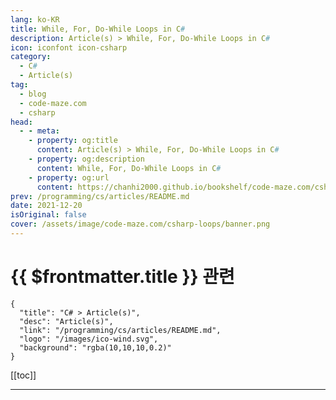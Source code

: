 ```yaml
---
lang: ko-KR
title: While, For, Do-While Loops in C#
description: Article(s) > While, For, Do-While Loops in C#
icon: iconfont icon-csharp
category: 
  - C#
  - Article(s)
tag: 
  - blog
  - code-maze.com
  - csharp
head:  
  - - meta:
    - property: og:title
      content: Article(s) > While, For, Do-While Loops in C#
    - property: og:description
      content: While, For, Do-While Loops in C#
    - property: og:url
      content: https://chanhi2000.github.io/bookshelf/code-maze.com/csharp-loops.html
prev: /programming/cs/articles/README.md
date: 2021-12-20
isOriginal: false
cover: /assets/image/code-maze.com/csharp-loops/banner.png
---
```


# {{ $frontmatter.title }} 관련

```component VPCard
{
  "title": "C# > Article(s)",
  "desc": "Article(s)",
  "link": "/programming/cs/articles/README.md",
  "logo": "/images/ico-wind.svg",
  "background": "rgba(10,10,10,0.2)"
}
```

[[toc]]

---

<SiteInfo
  name="While, For, Do-While Loops in C#"
  desc="Learn more about Loops in C#. How to use them and when to use them and what are the differences. Learn all of that through the examples."
  url="https://code-maze.com/csharp-loops/"
  logo="/assets/image/code-maze.com/favicon.png"
  preview="/assets/image/code-maze.com/csharp-loops/banner.png"/>

<!-- TODO: 작성 -->
